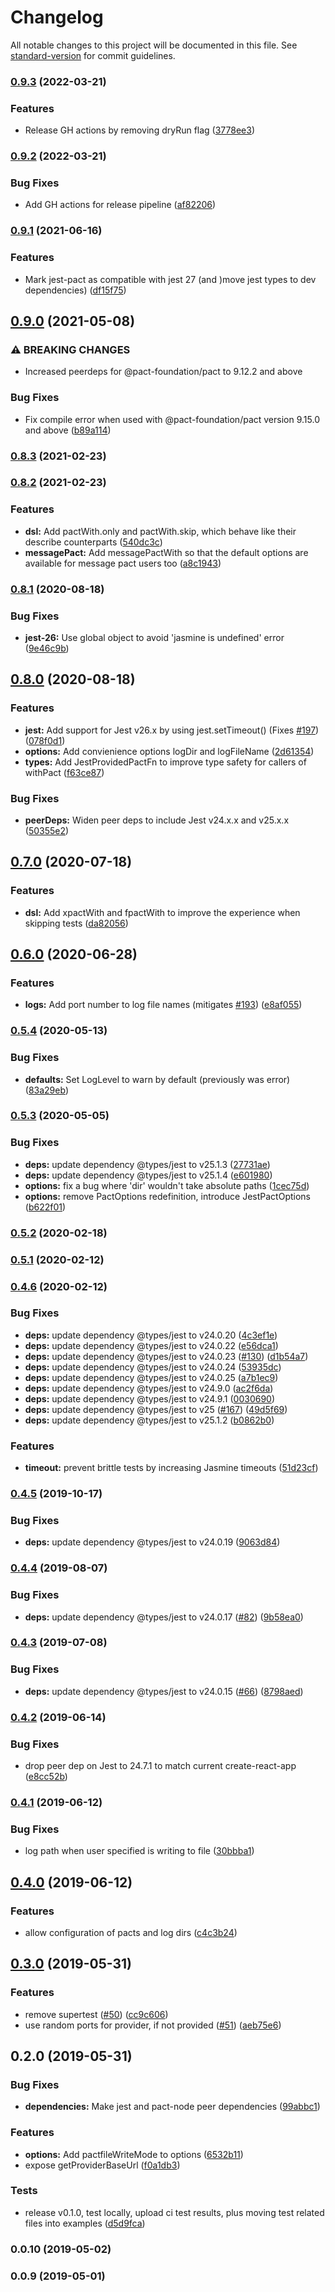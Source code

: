 # Changelog

All notable changes to this project will be documented in this file. See [standard-version](https://github.com/conventional-changelog/standard-version) for commit guidelines.

### [0.9.3](https://github.com/pact-foundation/jest-pact/compare/v0.9.2...v0.9.3) (2022-03-21)


### Features

* Release GH actions by removing dryRun flag ([3778ee3](https://github.com/pact-foundation/jest-pact/commit/3778ee32caac1d774bb796ea64742fc049368ec6))

### [0.9.2](https://github.com/pact-foundation/jest-pact/compare/v0.9.1...v0.9.2) (2022-03-21)


### Bug Fixes

* Add GH actions for release pipeline ([af82206](https://github.com/pact-foundation/jest-pact/commit/af822069941c9cf33fd3dc2f9fac794342d43900))

### [0.9.1](https://github.com/pact-foundation/jest-pact/compare/v0.9.0...v0.9.1) (2021-06-16)


### Features

* Mark jest-pact as compatible with jest 27 (and )move jest types to dev dependencies) ([df15f75](https://github.com/pact-foundation/jest-pact/commit/df15f75b3df4f201aed850feda348005d10a61ce))

## [0.9.0](https://github.com/pact-foundation/jest-pact/compare/v0.8.3...v0.9.0) (2021-05-08)


### ⚠ BREAKING CHANGES

* Increased peerdeps for @pact-foundation/pact to 9.12.2 and above

### Bug Fixes

* Fix compile error when used with @pact-foundation/pact version 9.15.0 and above ([b89a114](https://github.com/pact-foundation/jest-pact/commit/b89a114921c126aa291a722d017ec4c44a834550))

### [0.8.3](https://github.com/pact-foundation/jest-pact/compare/v0.8.2...v0.8.3) (2021-02-23)

### [0.8.2](https://github.com/pact-foundation/jest-pact/compare/v0.8.1...v0.8.2) (2021-02-23)


### Features

* **dsl:** Add pactWith.only and pactWith.skip, which behave like their describe counterparts ([540dc3c](https://github.com/pact-foundation/jest-pact/commit/540dc3c692bcb25d1175f73c4d5da1babb001087))
* **messagePact:** Add messagePactWith so that the default options are available for message pact users too ([a8c1943](https://github.com/pact-foundation/jest-pact/commit/a8c19435546f374130eda3c431254911a7142e37))

### [0.8.1](https://github.com/pact-foundation/jest-pact/compare/v0.8.0...v0.8.1) (2020-08-18)


### Bug Fixes

* **jest-26:** Use global object to avoid 'jasmine is undefined' error ([9e46c9b](https://github.com/pact-foundation/jest-pact/commit/9e46c9b0c150396b176fd1d6905a0d63e9d03db1))

## [0.8.0](https://github.com/pact-foundation/jest-pact/compare/v0.7.0...v0.8.0) (2020-08-18)


### Features

* **jest:** Add support for Jest v26.x by using jest.setTimeout() (Fixes [#197](https://github.com/pact-foundation/jest-pact/issues/197)) ([078f0d1](https://github.com/pact-foundation/jest-pact/commit/078f0d112ba5dcf0bdbca3ddc34fbd3d0fa1db2a))
* **options:** Add convienience options logDir and logFileName ([2d61354](https://github.com/pact-foundation/jest-pact/commit/2d61354065ad1bbb4e42238953c51b745297f35f))
* **types:** Add JestProvidedPactFn to improve type safety for callers of withPact ([f63ce87](https://github.com/pact-foundation/jest-pact/commit/f63ce871188e74d54789c6f45e97a36483d5a3ca))


### Bug Fixes

* **peerDeps:** Widen peer deps to include Jest v24.x.x and v25.x.x ([50355e2](https://github.com/pact-foundation/jest-pact/commit/50355e2751cf3b5bd39b8f44998832cdbfa178e8))

## [0.7.0](https://github.com/pact-foundation/jest-pact/compare/v0.6.0...v0.7.0) (2020-07-18)


### Features

* **dsl:** Add xpactWith and fpactWith to improve the experience when skipping tests ([da82056](https://github.com/pact-foundation/jest-pact/commit/da82056a1c56e77e27f4fa52964f943959519310))

## [0.6.0](https://github.com/pact-foundation/jest-pact/compare/v0.5.4...v0.6.0) (2020-06-28)


### Features

* **logs:** Add port number to log file names (mitigates [#193](https://github.com/pact-foundation/jest-pact/issues/193)) ([e8af055](https://github.com/pact-foundation/jest-pact/commit/e8af0551c08c13d09fc96a5fc6360cc45235b483))

### [0.5.4](https://github.com/pact-foundation/jest-pact/compare/v0.5.3...v0.5.4) (2020-05-13)


### Bug Fixes

* **defaults:** Set LogLevel to warn by default (previously was error) ([83a29eb](https://github.com/pact-foundation/jest-pact/commit/83a29eb224dce0c427c881b7b48cd5bdc1af6037))

### [0.5.3](https://github.com/pact-foundation/jest-pact/compare/v0.5.2...v0.5.3) (2020-05-05)


### Bug Fixes

* **deps:** update dependency @types/jest to v25.1.3 ([27731ae](https://github.com/pact-foundation/jest-pact/commit/27731aea77ad2a76c290f2d7a9a35730d6f537bc))
* **deps:** update dependency @types/jest to v25.1.4 ([e601980](https://github.com/pact-foundation/jest-pact/commit/e601980b0b61cb0f6d33cb5cd4deccaaefe22eec))
* **options:** fix a bug where 'dir' wouldn't take absolute paths ([1cec75d](https://github.com/pact-foundation/jest-pact/commit/1cec75d4673a250a3c96ba0385262ebfecaf7e11))
* **options:** remove PactOptions redefinition, introduce JestPactOptions ([b622f01](https://github.com/pact-foundation/jest-pact/commit/b622f0171799745d6aeaf4a3924367f413b3b334))

### [0.5.2](https://github.com/YOU54F/jest-pact/compare/v0.5.1...v0.5.2) (2020-02-18)

### [0.5.1](https://github.com/YOU54F/jest-pact/compare/v0.4.6...v0.5.1) (2020-02-12)

### [0.4.6](https://github.com/YOU54F/jest-pact/compare/v0.4.5...v0.4.6) (2020-02-12)


### Bug Fixes

* **deps:** update dependency @types/jest to v24.0.20 ([4c3ef1e](https://github.com/YOU54F/jest-pact/commit/4c3ef1e))
* **deps:** update dependency @types/jest to v24.0.22 ([e56dca1](https://github.com/YOU54F/jest-pact/commit/e56dca1))
* **deps:** update dependency @types/jest to v24.0.23 ([#130](https://github.com/YOU54F/jest-pact/issues/130)) ([d1b54a7](https://github.com/YOU54F/jest-pact/commit/d1b54a7))
* **deps:** update dependency @types/jest to v24.0.24 ([53935dc](https://github.com/YOU54F/jest-pact/commit/53935dc))
* **deps:** update dependency @types/jest to v24.0.25 ([a7b1ec9](https://github.com/YOU54F/jest-pact/commit/a7b1ec9))
* **deps:** update dependency @types/jest to v24.9.0 ([ac2f6da](https://github.com/YOU54F/jest-pact/commit/ac2f6da))
* **deps:** update dependency @types/jest to v24.9.1 ([0030690](https://github.com/YOU54F/jest-pact/commit/0030690))
* **deps:** update dependency @types/jest to v25 ([#167](https://github.com/YOU54F/jest-pact/issues/167)) ([49d5f69](https://github.com/YOU54F/jest-pact/commit/49d5f69))
* **deps:** update dependency @types/jest to v25.1.2 ([b0862b0](https://github.com/YOU54F/jest-pact/commit/b0862b0))


### Features

* **timeout:** prevent brittle tests by increasing Jasmine timeouts ([51d23cf](https://github.com/YOU54F/jest-pact/commit/51d23cf))

### [0.4.5](https://github.com/YOU54F/jest-pact/compare/v0.4.4...v0.4.5) (2019-10-17)


### Bug Fixes

* **deps:** update dependency @types/jest to v24.0.19 ([9063d84](https://github.com/YOU54F/jest-pact/commit/9063d84))



### [0.4.4](https://github.com/YOU54F/jest-pact/compare/v0.4.3...v0.4.4) (2019-08-07)


### Bug Fixes

* **deps:** update dependency @types/jest to v24.0.17 ([#82](https://github.com/YOU54F/jest-pact/issues/82)) ([9b58ea0](https://github.com/YOU54F/jest-pact/commit/9b58ea0))



### [0.4.3](https://github.com/YOU54F/jest-pact/compare/v0.4.2...v0.4.3) (2019-07-08)


### Bug Fixes

* **deps:** update dependency @types/jest to v24.0.15 ([#66](https://github.com/YOU54F/jest-pact/issues/66)) ([8798aed](https://github.com/YOU54F/jest-pact/commit/8798aed))



### [0.4.2](https://github.com/YOU54F/jest-pact/compare/v0.3.0...v0.4.2) (2019-06-14)


### Bug Fixes

* drop peer dep on Jest to 24.7.1 to match current create-react-app ([e8cc52b](https://github.com/YOU54F/jest-pact/commit/e8cc52b))



### [0.4.1](https://github.com/YOU54F/jest-pact/compare/v0.4.0...v0.4.1) (2019-06-12)


### Bug Fixes

* log path when user specified is writing to file ([30bbba1](https://github.com/YOU54F/jest-pact/commit/30bbba1))



## [0.4.0](https://github.com/YOU54F/jest-pact/compare/v0.3.0...v0.4.0) (2019-06-12)


### Features

* allow configuration of pacts and log dirs ([c4c3b24](https://github.com/YOU54F/jest-pact/commit/c4c3b24))



## [0.3.0](https://github.com/YOU54F/jest-pact/compare/v0.2.0...v0.3.0) (2019-05-31)


### Features

* remove supertest ([#50](https://github.com/YOU54F/jest-pact/issues/50)) ([cc9c606](https://github.com/YOU54F/jest-pact/commit/cc9c606))
* use random ports for provider, if not provided ([#51](https://github.com/YOU54F/jest-pact/issues/51)) ([aeb75e6](https://github.com/YOU54F/jest-pact/commit/aeb75e6))



## 0.2.0 (2019-05-31)


### Bug Fixes

* **dependencies:** Make jest and pact-node peer dependencies ([99abbc1](https://github.com/YOU54F/jest-pact/commit/99abbc1))


### Features

* **options:** Add pactfileWriteMode to options ([6532b11](https://github.com/YOU54F/jest-pact/commit/6532b11))
* expose getProviderBaseUrl ([f0a1db3](https://github.com/YOU54F/jest-pact/commit/f0a1db3))


### Tests

* release v0.1.0, test locally, upload ci test results, plus moving test related files into examples ([d5d9fca](https://github.com/YOU54F/jest-pact/commit/d5d9fca))



### 0.0.10 (2019-05-02)



### 0.0.9 (2019-05-01)
